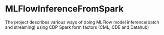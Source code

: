 # MLFlowInferenceFromSpark
The project describes various ways of doing MLFlow model inference(batch and streaming) using CDP Spark form factors (CML, CDE and Datahub)
